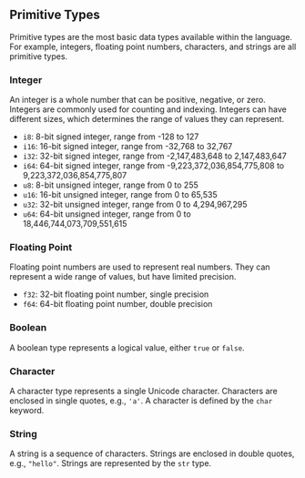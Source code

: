 ## Primitive Types
Primitive types are the most basic data types available within the language. For example, integers, floating point numbers, characters, and strings are all primitive types.

### Integer
An integer is a whole number that can be positive, negative, or zero. Integers are commonly used for counting and indexing. 
Integers can have different sizes, which determines the range of values they can represent.
* `i8`: 8-bit signed integer, range from -128 to 127
* `i16`: 16-bit signed integer, range from -32,768 to 32,767
* `i32`: 32-bit signed integer, range from -2,147,483,648 to 2,147,483,647
* `i64`: 64-bit signed integer, range from -9,223,372,036,854,775,808 to 9,223,372,036,854,775,807
* `u8`: 8-bit unsigned integer, range from 0 to 255
* `u16`: 16-bit unsigned integer, range from 0 to 65,535
* `u32`: 32-bit unsigned integer, range from 0 to 4,294,967,295
* `u64`: 64-bit unsigned integer, range from 0 to 18,446,744,073,709,551,615

### Floating Point
Floating point numbers are used to represent real numbers. They can represent a wide range of values, but have limited precision.
* `f32`: 32-bit floating point number, single precision
* `f64`: 64-bit floating point number, double precision

### Boolean
A boolean type represents a logical value, either `true` or `false`.

### Character
A character type represents a single Unicode character. Characters are enclosed in single quotes, e.g., `'a'`.
A character is defined by the `char` keyword.

### String
A string is a sequence of characters. Strings are enclosed in double quotes, e.g., `"hello"`.
Strings are represented by the `str` type.